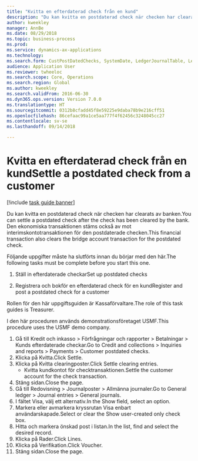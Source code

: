 ```yaml
--- 
title: "Kvitta en efterdaterad check från en kund"
description: "Du kan kvitta en postdaterad check när checken har clearats av banken."
author: kweekley
manager: AnnBe
ms.date: 08/29/2018
ms.topic: business-process
ms.prod: 
ms.service: dynamics-ax-applications
ms.technology: 
ms.search.form: CustPostDatedChecks, SystemDate, LedgerJournalTable, LedgerJournalTransDaily, LedgerTransVoucher
audience: Application User
ms.reviewer: twheeloc
ms.search.scope: Core, Operations
ms.search.region: Global
ms.author: kweekley
ms.search.validFrom: 2016-06-30
ms.dyn365.ops.version: Version 7.0.0
ms.translationtype: HT
ms.sourcegitcommit: 0312b8cfadd45f8e59225e9daba78b9e216cff51
ms.openlocfilehash: 86cefaac99a1ce5aa777f4f62456c3248045cc27
ms.contentlocale: sv-se
ms.lasthandoff: 09/14/2018

---
```

# <a name="settle-a-postdated-check-from-a-customer"></a><span data-ttu-id="7eef1-103">Kvitta en efterdaterad check från en kund</span><span class="sxs-lookup"><span data-stu-id="7eef1-103">Settle a postdated check from a customer</span></span>

[!include [task guide banner](../../includes/task-guide-banner.md)]

<span data-ttu-id="7eef1-104">Du kan kvitta en postdaterad check när checken har clearats av banken.</span><span class="sxs-lookup"><span data-stu-id="7eef1-104">You can settle a postdated check after the check has been cleared by the bank.</span></span> <span data-ttu-id="7eef1-105">Den ekonomiska transaktionen stäms också av mot interimskontotransaktionen för den postdaterade checken.</span><span class="sxs-lookup"><span data-stu-id="7eef1-105">This financial transaction also clears the bridge account transaction for the postdated check.</span></span> 

<span data-ttu-id="7eef1-106">Följande uppgifter måste ha slutförts innan du börjar med den här.</span><span class="sxs-lookup"><span data-stu-id="7eef1-106">The following tasks must be complete before you start this one.</span></span>

1) <span data-ttu-id="7eef1-107">Ställ in efterdaterade checkar</span><span class="sxs-lookup"><span data-stu-id="7eef1-107">Set up postdated checks</span></span>

2) <span data-ttu-id="7eef1-108">Registrera och bokför en efterdaterad check för en kund</span><span class="sxs-lookup"><span data-stu-id="7eef1-108">Register and post a postdated check for a customer</span></span> 



<span data-ttu-id="7eef1-109">Rollen för den här uppgiftsguiden är Kassaförvaltare.</span><span class="sxs-lookup"><span data-stu-id="7eef1-109">The role of this task guides is Treasurer.</span></span>



<span data-ttu-id="7eef1-110">I den här proceduren används demonstrationsföretaget USMF.</span><span class="sxs-lookup"><span data-stu-id="7eef1-110">This procedure uses the USMF demo company.</span></span>

1. <span data-ttu-id="7eef1-111">Gå till Kredit och inkasso > Förfrågningar och rapporter > Betalningar > Kunds efterdaterade checkar.</span><span class="sxs-lookup"><span data-stu-id="7eef1-111">Go to Credit and collections > Inquiries and reports > Payments > Customer postdated checks.</span></span>
2. <span data-ttu-id="7eef1-112">Klicka på Kvitta.</span><span class="sxs-lookup"><span data-stu-id="7eef1-112">Click Settle.</span></span>
3. <span data-ttu-id="7eef1-113">Klicka på Kvitta clearingposter.</span><span class="sxs-lookup"><span data-stu-id="7eef1-113">Click Settle clearing entries.</span></span>
    * <span data-ttu-id="7eef1-114">Kvitta kundkontot för checktransaktionen.</span><span class="sxs-lookup"><span data-stu-id="7eef1-114">Settle the customer account for the check transaction.</span></span>  
4. <span data-ttu-id="7eef1-115">Stäng sidan.</span><span class="sxs-lookup"><span data-stu-id="7eef1-115">Close the page.</span></span>
5. <span data-ttu-id="7eef1-116">Gå till Redovisning > Journalposter > Allmänna journaler.</span><span class="sxs-lookup"><span data-stu-id="7eef1-116">Go to General ledger > Journal entries > General journals.</span></span>
6. <span data-ttu-id="7eef1-117">I fältet Visa, välj ett alternativ.</span><span class="sxs-lookup"><span data-stu-id="7eef1-117">In the Show field, select an option.</span></span>
7. <span data-ttu-id="7eef1-118">Markera eller avmarkera kryssrutan Visa enbart användarskapade.</span><span class="sxs-lookup"><span data-stu-id="7eef1-118">Select or clear the Show user-created only check box.</span></span>
8. <span data-ttu-id="7eef1-119">Hitta och markera önskad post i listan.</span><span class="sxs-lookup"><span data-stu-id="7eef1-119">In the list, find and select the desired record.</span></span>
9. <span data-ttu-id="7eef1-120">Klicka på Rader.</span><span class="sxs-lookup"><span data-stu-id="7eef1-120">Click Lines.</span></span>
10. <span data-ttu-id="7eef1-121">Klicka på Verifikation.</span><span class="sxs-lookup"><span data-stu-id="7eef1-121">Click Voucher.</span></span>
11. <span data-ttu-id="7eef1-122">Stäng sidan.</span><span class="sxs-lookup"><span data-stu-id="7eef1-122">Close the page.</span></span>


